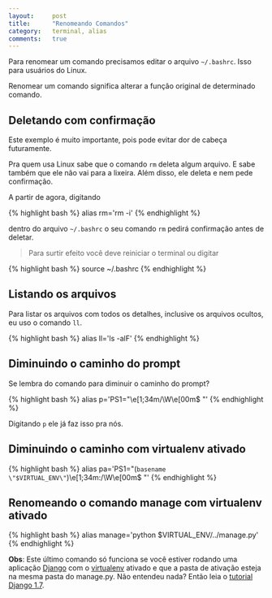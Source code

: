 ```yaml
---
layout:     post
title:      "Renomeando Comandos"
category:   terminal, alias
comments:   true
---
```


Para renomear um comando precisamos editar o arquivo `~/.bashrc`. Isso para usuários do Linux.

Renomear um comando significa alterar a função original de determinado comando.

## Deletando com confirmação

Este exemplo é muito importante, pois pode evitar dor de cabeça futuramente.

Pra quem usa Linux sabe que o comando `rm` deleta algum arquivo. E sabe também que ele não vai para a lixeira. Além disso, ele deleta e nem pede confirmação.

A partir de agora, digitando

{% highlight bash %}
alias rm='rm -i'
{% endhighlight %}

dentro do arquivo `~/.bashrc` o seu comando `rm` pedirá confirmação antes de deletar.

> Para surtir efeito você deve reiniciar o terminal ou digitar

{% highlight bash %}
source ~/.bashrc
{% endhighlight %}


## Listando os arquivos

Para listar os arquivos com todos os detalhes, inclusive os arquivos ocultos, eu uso o comando `ll`.

{% highlight bash %}
alias ll='ls -alF'
{% endhighlight %}


## Diminuindo o caminho do prompt

Se lembra do comando para diminuir o caminho do prompt?

{% highlight bash %}
alias p='PS1="\e[1;34m/\W\e[00m$ "'
{% endhighlight %}

Digitando `p` ele já faz isso pra nós.

## Diminuindo o caminho com virtualenv ativado

{% highlight bash %}
alias pa='PS1="(`basename \"$VIRTUAL_ENV\"`)\e[1;34m:/\W\e[00m$ "'
{% endhighlight %}

## Renomeando o comando manage com virtualenv ativado

{% highlight bash %}
alias manage='python $VIRTUAL_ENV/../manage.py'
{% endhighlight %}

**Obs**: Este último comando só funciona se você estiver rodando uma aplicação [Django][0] com o [virtualenv][1] ativado e que a pasta de ativação esteja na mesma pasta do manage.py. Não entendeu nada? Então leia o [tutorial Django 1.7][0].

[0]: http://pythonclub.com.br/tutorial-django-17.html
[1]: http://pythonclub.com.br/tutorial-django-17.html#o-que-voce-precisa